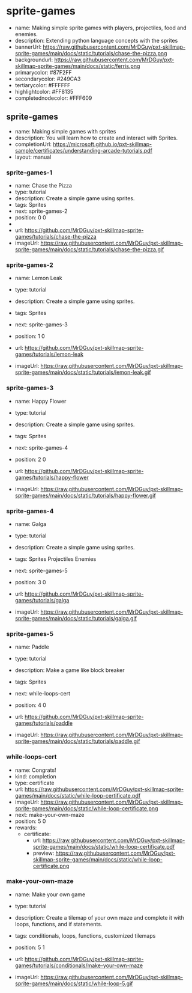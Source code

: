# sprite-games
* name: Making simple sprite games with players, projectiles, food and enemies.
* description: Extending python language concepts with the sprites
* bannerUrl: https://raw.githubusercontent.com/MrDGuy/pxt-skillmap-sprite-games/main/docs/static/tutorials/chase-the-pizza.png
* backgroundurl: https://raw.githubusercontent.com/MrDGuy/pxt-skillmap-sprite-games/main/docs/static/ferris.png
* primarycolor: #87F2FF
* secondarycolor: #249CA3
* tertiarycolor: #FFFFFF
* highlightcolor: #FF8135
* completednodecolor: #FFF609

## sprite-games
* name: Making simple games with sprites
* description: You will learn how to create and interact with Sprites.
* completionUrl: https://microsoft.github.io/pxt-skillmap-sample/certificates/understanding-arcade-tutorials.pdf
* layout: manual

### sprite-games-1

* name: Chase the Pizza
* type: tutorial
* description: Create a simple game using sprites.
* tags: Sprites
* next: sprite-games-2
* position: 0 0
* 
* url: https://github.com/MrDGuy/pxt-skillmap-sprite-games/tutorials/chase-the-pizza
* imageUrl: https://raw.githubusercontent.com/MrDGuy/pxt-skillmap-sprite-games/main/docs/static/tutorials/chase-the-pizza.gif

### sprite-games-2
* name: Lemon Leak
* type: tutorial
* description: Create a simple game using sprites.
* tags: Sprites
* next: sprite-games-3
* position: 1 0

* url: https://github.com/MrDGuy/pxt-skillmap-sprite-games/tutorials/lemon-leak
* imageUrl: https://raw.githubusercontent.com/MrDGuy/pxt-skillmap-sprite-games/main/docs/static/tutorials/lemon-leak.gif

### sprite-games-3
* name: Happy Flower
* type: tutorial
* description: Create a simple game using sprites.
* tags: Sprites
* next: sprite-games-4
* position: 2 0

* url: https://github.com/MrDGuy/pxt-skillmap-sprite-games/tutorials/happy-flower
* imageUrl: https://raw.githubusercontent.com/MrDGuy/pxt-skillmap-sprite-games/main/docs/static/tutorials/happy-flower.gif

### sprite-games-4
* name: Galga
* type: tutorial
* description: Create a simple game using sprites.
* tags: Sprites Projectiles Enemies
* next: sprite-games-5
* position: 3 0

* url: https://github.com/MrDGuy/pxt-skillmap-sprite-games/tutorials/galga
* imageUrl: https://raw.githubusercontent.com/MrDGuy/pxt-skillmap-sprite-games/main/docs/static/tutorials/galga.gif

### sprite-games-5
* name: Paddle
* type: tutorial
* description: Make a game like block breaker
* tags: Sprites
* next: while-loops-cert
* position: 4 0

* url: https://github.com/MrDGuy/pxt-skillmap-sprite-games/tutorials/paddle
* imageUrl: https://raw.githubusercontent.com/MrDGuy/pxt-skillmap-sprite-games/main/docs/static/tutorials/paddle.gif


### while-loops-cert
* name: Congrats!
* kind: completion
* type: certificate
* url: https://raw.githubusercontent.com/MrDGuy/pxt-skillmap-sprite-games/main/docs/static/while-loop-certificate.pdf
* imageUrl: https://raw.githubusercontent.com/MrDGuy/pxt-skillmap-sprite-games/main/docs/static/while-loop-certificate.png
* next: make-your-own-maze
* position: 5 0
* rewards:
    * certificate:
        * url: https://raw.githubusercontent.com/MrDGuy/pxt-skillmap-sprite-games/main/docs/static/while-loop-certificate.pdf
        * preview: https://raw.githubusercontent.com/MrDGuy/pxt-skillmap-sprite-games/main/docs/static/while-loop-certificate.png


### make-your-own-maze
* name: Make your own game
* type: tutorial
* description: Create a tilemap of your own maze and complete it with loops, functions, and if statements.
* tags: conditionals, loops, functions, customized tilemaps
* position: 5 1

* url: https://github.com/MrDGuy/pxt-skillmap-sprite-games/tutorials/conditionals/make-your-own-maze
* imageUrl: https://raw.githubusercontent.com/MrDGuy/pxt-skillmap-sprite-games/main/docs/static/while-loop-5.gif
